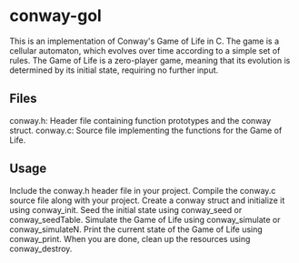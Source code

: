 # conway-gol

This is an implementation of Conway's Game of Life in C. The game is a cellular automaton, which evolves over time according to a simple set of rules. The Game of Life is a zero-player game, meaning that its evolution is determined by its initial state, requiring no further input.

## Files

conway.h: Header file containing function prototypes and the conway struct.
conway.c: Source file implementing the functions for the Game of Life.

## Usage


Include the conway.h header file in your project.
Compile the conway.c source file along with your project.
Create a conway struct and initialize it using conway_init.
Seed the initial state using conway_seed or conway_seedTable.
Simulate the Game of Life using conway_simulate or conway_simulateN.
Print the current state of the Game of Life using conway_print.
When you are done, clean up the resources using conway_destroy.